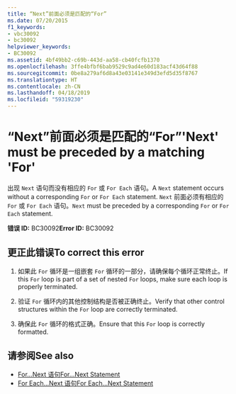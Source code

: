 ```yaml
---
title: “Next”前面必须是匹配的“For”
ms.date: 07/20/2015
f1_keywords:
- vbc30092
- bc30092
helpviewer_keywords:
- BC30092
ms.assetid: 4bf49bb2-c69b-443d-aa58-cb40fcfb1370
ms.openlocfilehash: 3ffe4bfbf6bab9529c9ad4e60d183acf43d64f88
ms.sourcegitcommit: 0be8a279af6d8a43e03141e349d3efd5d35f8767
ms.translationtype: HT
ms.contentlocale: zh-CN
ms.lasthandoff: 04/18/2019
ms.locfileid: "59319230"
---
```

# <a name="next-must-be-preceded-by-a-matching-for"></a><span data-ttu-id="872d8-102">“Next”前面必须是匹配的“For”</span><span class="sxs-lookup"><span data-stu-id="872d8-102">'Next' must be preceded by a matching 'For'</span></span>
<span data-ttu-id="872d8-103">出现 `Next` 语句而没有相应的 `For` 或 `For Each` 语句。</span><span class="sxs-lookup"><span data-stu-id="872d8-103">A `Next` statement occurs without a corresponding `For` or `For Each` statement.</span></span> <span data-ttu-id="872d8-104">`Next` 前面必须有相应的 `For` 或 `For Each` 语句。</span><span class="sxs-lookup"><span data-stu-id="872d8-104">`Next` must be preceded by a corresponding `For` or `For Each` statement.</span></span>  
  
 <span data-ttu-id="872d8-105">**错误 ID:** BC30092</span><span class="sxs-lookup"><span data-stu-id="872d8-105">**Error ID:** BC30092</span></span>  
  
## <a name="to-correct-this-error"></a><span data-ttu-id="872d8-106">更正此错误</span><span class="sxs-lookup"><span data-stu-id="872d8-106">To correct this error</span></span>  
  
1. <span data-ttu-id="872d8-107">如果此 `For` 循环是一组嵌套 `For` 循环的一部分，请确保每个循环正常终止。</span><span class="sxs-lookup"><span data-stu-id="872d8-107">If this `For` loop is part of a set of nested `For` loops, make sure each loop is properly terminated.</span></span>  
  
2. <span data-ttu-id="872d8-108">验证 `For` 循环内的其他控制结构是否被正确终止。</span><span class="sxs-lookup"><span data-stu-id="872d8-108">Verify that other control structures within the `For` loop are correctly terminated.</span></span>  
  
3. <span data-ttu-id="872d8-109">确保此 `For` 循环的格式正确。</span><span class="sxs-lookup"><span data-stu-id="872d8-109">Ensure that this `For` loop is correctly formatted.</span></span>  
  
## <a name="see-also"></a><span data-ttu-id="872d8-110">请参阅</span><span class="sxs-lookup"><span data-stu-id="872d8-110">See also</span></span>

- [<span data-ttu-id="872d8-111">For...Next 语句</span><span class="sxs-lookup"><span data-stu-id="872d8-111">For...Next Statement</span></span>](../../visual-basic/language-reference/statements/for-next-statement.md)
- [<span data-ttu-id="872d8-112">For Each...Next 语句</span><span class="sxs-lookup"><span data-stu-id="872d8-112">For Each...Next Statement</span></span>](../../visual-basic/language-reference/statements/for-each-next-statement.md)
